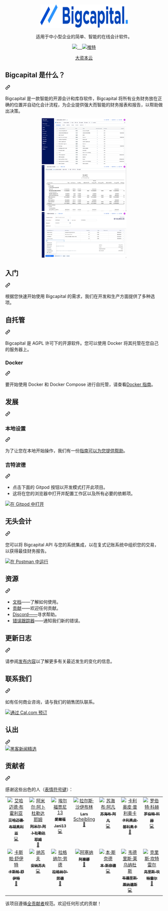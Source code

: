 <div class="Box-sc-g0xbh4-0 bJMeLZ js-snippet-clipboard-copy-unpositioned" data-hpc="true"><article class="markdown-body entry-content container-lg" itemprop="text"><p align="center" dir="auto">
  </p><p align="center" dir="auto">
    <a href="https://bigcapital.app" rel="nofollow">
      <img src="https://raw.githubusercontent.com/abouolia/blog/main/public/bigcapital.svg" alt="大资本" width="280" height="75" style="max-width: 100%;">
    </a>
  </p>
  <p align="center" dir="auto"><font style="vertical-align: inherit;"><font style="vertical-align: inherit;">
    适用于中小型企业的简单、智能的在线会计软件。
  </font></font></p>
  <p align="center" dir="auto">
    <a href="https://github.com/bigcapitalhq/bigcapital/commits/develop">
      <img src="https://camo.githubusercontent.com/c1736f7a334673d987e7f186a812a0ced1655d9928db14f5a035b954bfb51219/68747470733a2f2f696d672e736869656c64732e696f2f6769746875622f636f6d6d69742d61637469766974792f6d2f6269676361706974616c68712f6269676361706974616c2f646576656c6f70" data-canonical-src="https://img.shields.io/github/commit-activity/m/bigcapitalhq/bigcapital/develop" style="max-width: 100%;">
    </a>
    <a href="https://discord.com/invite/c8nPBJafeb" rel="nofollow">
      <img src="https://camo.githubusercontent.com/0370f5f9b9b92992bc0e862bf0e076f04785ce48fcc88a01c4df8d7d4318a207/68747470733a2f2f696d672e736869656c64732e696f2f646973636f72642f313036363531343731363735323632353732353f6c6162656c3d446973636f7264" alt="" data-canonical-src="https://img.shields.io/discord/1066514716752625725?label=Discord" style="max-width: 100%;">
    </a>
    <a href="https://github.com/bigcapitalhq/bigcapital/graphs/contributors">
      <img src="https://camo.githubusercontent.com/3968a37d72d433869b9d3648222e91a9d5412504e87f083c41d3cbec77fd1530/68747470733a2f2f696d672e736869656c64732e696f2f6769746875622f636f6e7472696275746f72732f6269676361706974616c68712f6269676361706974616c" alt="" data-canonical-src="https://img.shields.io/github/contributors/bigcapitalhq/bigcapital" style="max-width: 100%;">
    </a>
    <a href="https://github.com/bigcapitalhq/bigcapital/blob/develop/LICENSE">
      <img src="https://camo.githubusercontent.com/ed980ec340b80c271454ac6a37675eee752136ee19f277c9c72e0e750793b116/68747470733a2f2f696d672e736869656c64732e696f2f6769746875622f6c6963656e73652f6269676361706974616c68712f6269676361706974616c" alt="" data-canonical-src="https://img.shields.io/github/license/bigcapitalhq/bigcapital" style="max-width: 100%;">
    </a>
    <a href="https://twitter.com/bigcapitalhq" rel="nofollow"> 
      <img src="https://camo.githubusercontent.com/858bdd55b8ee5555285630ccdd71ce4b4edf1cc2cf6c84ad68f7dc524b3dc10e/68747470733a2f2f696d672e736869656c64732e696f2f747769747465722f666f6c6c6f772f6269676361706974616c68713f7374796c653d736f6369616c" alt="推特" data-canonical-src="https://img.shields.io/twitter/follow/bigcapitalhq?style=social" style="max-width: 100%;">
    </a>
  </p>
  <p align="center" dir="auto">
    <a href="https://my.bigcapital.app" rel="nofollow"><font style="vertical-align: inherit;"><font style="vertical-align: inherit;">大资本云</font></font></a>
  </p>
<p dir="auto"></p>
<div class="markdown-heading" dir="auto"><h1 tabindex="-1" class="heading-element" dir="auto"><font style="vertical-align: inherit;"><font style="vertical-align: inherit;">Bigcapital 是什么？</font></font></h1><a id="user-content-whats-bigcapital" class="anchor" aria-label="永久链接：什么是 Bigcapital？" href="#whats-bigcapital"><svg class="octicon octicon-link" viewBox="0 0 16 16" version="1.1" width="16" height="16" aria-hidden="true"><path d="m7.775 3.275 1.25-1.25a3.5 3.5 0 1 1 4.95 4.95l-2.5 2.5a3.5 3.5 0 0 1-4.95 0 .751.751 0 0 1 .018-1.042.751.751 0 0 1 1.042-.018 1.998 1.998 0 0 0 2.83 0l2.5-2.5a2.002 2.002 0 0 0-2.83-2.83l-1.25 1.25a.751.751 0 0 1-1.042-.018.751.751 0 0 1-.018-1.042Zm-4.69 9.64a1.998 1.998 0 0 0 2.83 0l1.25-1.25a.751.751 0 0 1 1.042.018.751.751 0 0 1 .018 1.042l-1.25 1.25a3.5 3.5 0 1 1-4.95-4.95l2.5-2.5a3.5 3.5 0 0 1 4.95 0 .751.751 0 0 1-.018 1.042.751.751 0 0 1-1.042.018 1.998 1.998 0 0 0-2.83 0l-2.5 2.5a1.998 1.998 0 0 0 0 2.83Z"></path></svg></a></div>
<p dir="auto"><font style="vertical-align: inherit;"><font style="vertical-align: inherit;">Bigcapital 是一款智能的开源会计和库存软件，Bigcapital 将所有业务财务放在正确的位置并自动化会计流程，为企业提供强大而智能的财务报表和报告，以帮助做出决策。</font></font></p>
<p align="center" dir="auto">
  <a target="_blank" rel="noopener noreferrer nofollow" href="https://raw.githubusercontent.com/abouolia/blog/main/public/screenshot-2.png"><img src="https://raw.githubusercontent.com/abouolia/blog/main/public/screenshot-2.png" width="270" style="max-width: 100%;"></a>
  <a target="_blank" rel="noopener noreferrer nofollow" href="https://raw.githubusercontent.com/abouolia/blog/main/public/screenshot-1.png"><img src="https://raw.githubusercontent.com/abouolia/blog/main/public/screenshot-1.png" width="270" style="max-width: 100%;"></a>
  <a target="_blank" rel="noopener noreferrer nofollow" href="https://raw.githubusercontent.com/abouolia/blog/main/public/screenshot-3.png"><img src="https://raw.githubusercontent.com/abouolia/blog/main/public/screenshot-3.png" width="270" style="max-width: 100%;"></a>
</p>
<div class="markdown-heading" dir="auto"><h1 tabindex="-1" class="heading-element" dir="auto"><font style="vertical-align: inherit;"><font style="vertical-align: inherit;">入门</font></font></h1><a id="user-content-getting-started" class="anchor" aria-label="永久链接：入门" href="#getting-started"><svg class="octicon octicon-link" viewBox="0 0 16 16" version="1.1" width="16" height="16" aria-hidden="true"><path d="m7.775 3.275 1.25-1.25a3.5 3.5 0 1 1 4.95 4.95l-2.5 2.5a3.5 3.5 0 0 1-4.95 0 .751.751 0 0 1 .018-1.042.751.751 0 0 1 1.042-.018 1.998 1.998 0 0 0 2.83 0l2.5-2.5a2.002 2.002 0 0 0-2.83-2.83l-1.25 1.25a.751.751 0 0 1-1.042-.018.751.751 0 0 1-.018-1.042Zm-4.69 9.64a1.998 1.998 0 0 0 2.83 0l1.25-1.25a.751.751 0 0 1 1.042.018.751.751 0 0 1 .018 1.042l-1.25 1.25a3.5 3.5 0 1 1-4.95-4.95l2.5-2.5a3.5 3.5 0 0 1 4.95 0 .751.751 0 0 1-.018 1.042.751.751 0 0 1-1.042.018 1.998 1.998 0 0 0-2.83 0l-2.5 2.5a1.998 1.998 0 0 0 0 2.83Z"></path></svg></a></div>
<p dir="auto"><font style="vertical-align: inherit;"><font style="vertical-align: inherit;">根据您快速开始使用 Bigcapital 的需求，我们在开发和生产方面提供了多种选项。</font></font></p>
<div class="markdown-heading" dir="auto"><h2 tabindex="-1" class="heading-element" dir="auto"><font style="vertical-align: inherit;"><font style="vertical-align: inherit;">自托管</font></font></h2><a id="user-content-self-hosted" class="anchor" aria-label="永久链接：自托管" href="#self-hosted"><svg class="octicon octicon-link" viewBox="0 0 16 16" version="1.1" width="16" height="16" aria-hidden="true"><path d="m7.775 3.275 1.25-1.25a3.5 3.5 0 1 1 4.95 4.95l-2.5 2.5a3.5 3.5 0 0 1-4.95 0 .751.751 0 0 1 .018-1.042.751.751 0 0 1 1.042-.018 1.998 1.998 0 0 0 2.83 0l2.5-2.5a2.002 2.002 0 0 0-2.83-2.83l-1.25 1.25a.751.751 0 0 1-1.042-.018.751.751 0 0 1-.018-1.042Zm-4.69 9.64a1.998 1.998 0 0 0 2.83 0l1.25-1.25a.751.751 0 0 1 1.042.018.751.751 0 0 1 .018 1.042l-1.25 1.25a3.5 3.5 0 1 1-4.95-4.95l2.5-2.5a3.5 3.5 0 0 1 4.95 0 .751.751 0 0 1-.018 1.042.751.751 0 0 1-1.042.018 1.998 1.998 0 0 0-2.83 0l-2.5 2.5a1.998 1.998 0 0 0 0 2.83Z"></path></svg></a></div>
<p dir="auto"><font style="vertical-align: inherit;"><font style="vertical-align: inherit;">Bigcapital 是 AGPL 许可下的开源软件。您可以使用 Docker 将其托管在您自己的服务器上。</font></font></p>
<div class="markdown-heading" dir="auto"><h3 tabindex="-1" class="heading-element" dir="auto"><font style="vertical-align: inherit;"><font style="vertical-align: inherit;">Docker</font></font></h3><a id="user-content-docker" class="anchor" aria-label="永久链接：Docker" href="#docker"><svg class="octicon octicon-link" viewBox="0 0 16 16" version="1.1" width="16" height="16" aria-hidden="true"><path d="m7.775 3.275 1.25-1.25a3.5 3.5 0 1 1 4.95 4.95l-2.5 2.5a3.5 3.5 0 0 1-4.95 0 .751.751 0 0 1 .018-1.042.751.751 0 0 1 1.042-.018 1.998 1.998 0 0 0 2.83 0l2.5-2.5a2.002 2.002 0 0 0-2.83-2.83l-1.25 1.25a.751.751 0 0 1-1.042-.018.751.751 0 0 1-.018-1.042Zm-4.69 9.64a1.998 1.998 0 0 0 2.83 0l1.25-1.25a.751.751 0 0 1 1.042.018.751.751 0 0 1 .018 1.042l-1.25 1.25a3.5 3.5 0 1 1-4.95-4.95l2.5-2.5a3.5 3.5 0 0 1 4.95 0 .751.751 0 0 1-.018 1.042.751.751 0 0 1-1.042.018 1.998 1.998 0 0 0-2.83 0l-2.5 2.5a1.998 1.998 0 0 0 0 2.83Z"></path></svg></a></div>
<p dir="auto"><font style="vertical-align: inherit;"><font style="vertical-align: inherit;">要开始使用 Docker 和 Docker Compose 进行自托管，请查看</font></font><a href="https://docs.bigcapital.app/deployment/docker" rel="nofollow"><font style="vertical-align: inherit;"><font style="vertical-align: inherit;">Docker 指南</font></font></a><font style="vertical-align: inherit;"><font style="vertical-align: inherit;">。</font></font></p>
<div class="markdown-heading" dir="auto"><h2 tabindex="-1" class="heading-element" dir="auto"><font style="vertical-align: inherit;"><font style="vertical-align: inherit;">发展</font></font></h2><a id="user-content-development" class="anchor" aria-label="固定链接：开发" href="#development"><svg class="octicon octicon-link" viewBox="0 0 16 16" version="1.1" width="16" height="16" aria-hidden="true"><path d="m7.775 3.275 1.25-1.25a3.5 3.5 0 1 1 4.95 4.95l-2.5 2.5a3.5 3.5 0 0 1-4.95 0 .751.751 0 0 1 .018-1.042.751.751 0 0 1 1.042-.018 1.998 1.998 0 0 0 2.83 0l2.5-2.5a2.002 2.002 0 0 0-2.83-2.83l-1.25 1.25a.751.751 0 0 1-1.042-.018.751.751 0 0 1-.018-1.042Zm-4.69 9.64a1.998 1.998 0 0 0 2.83 0l1.25-1.25a.751.751 0 0 1 1.042.018.751.751 0 0 1 .018 1.042l-1.25 1.25a3.5 3.5 0 1 1-4.95-4.95l2.5-2.5a3.5 3.5 0 0 1 4.95 0 .751.751 0 0 1-.018 1.042.751.751 0 0 1-1.042.018 1.998 1.998 0 0 0-2.83 0l-2.5 2.5a1.998 1.998 0 0 0 0 2.83Z"></path></svg></a></div>
<div class="markdown-heading" dir="auto"><h3 tabindex="-1" class="heading-element" dir="auto"><font style="vertical-align: inherit;"><font style="vertical-align: inherit;">本地设置</font></font></h3><a id="user-content-local-setup" class="anchor" aria-label="永久链接：本地设置" href="#local-setup"><svg class="octicon octicon-link" viewBox="0 0 16 16" version="1.1" width="16" height="16" aria-hidden="true"><path d="m7.775 3.275 1.25-1.25a3.5 3.5 0 1 1 4.95 4.95l-2.5 2.5a3.5 3.5 0 0 1-4.95 0 .751.751 0 0 1 .018-1.042.751.751 0 0 1 1.042-.018 1.998 1.998 0 0 0 2.83 0l2.5-2.5a2.002 2.002 0 0 0-2.83-2.83l-1.25 1.25a.751.751 0 0 1-1.042-.018.751.751 0 0 1-.018-1.042Zm-4.69 9.64a1.998 1.998 0 0 0 2.83 0l1.25-1.25a.751.751 0 0 1 1.042.018.751.751 0 0 1 .018 1.042l-1.25 1.25a3.5 3.5 0 1 1-4.95-4.95l2.5-2.5a3.5 3.5 0 0 1 4.95 0 .751.751 0 0 1-.018 1.042.751.751 0 0 1-1.042.018 1.998 1.998 0 0 0-2.83 0l-2.5 2.5a1.998 1.998 0 0 0 0 2.83Z"></path></svg></a></div>
<p dir="auto"><font style="vertical-align: inherit;"><font style="vertical-align: inherit;">为了让您在本地开始操作，我们有一份</font></font><a href="https://github.com/bigcapitalhq/bigcapital/blob/develop/CONTRIBUTING.md"><font style="vertical-align: inherit;"><font style="vertical-align: inherit;">指南可以为您提供帮助</font></font></a><font style="vertical-align: inherit;"><font style="vertical-align: inherit;">。</font></font></p>
<div class="markdown-heading" dir="auto"><h3 tabindex="-1" class="heading-element" dir="auto"><font style="vertical-align: inherit;"><font style="vertical-align: inherit;">吉特波德</font></font></h3><a id="user-content-gitpod" class="anchor" aria-label="永久链接：Gitpod" href="#gitpod"><svg class="octicon octicon-link" viewBox="0 0 16 16" version="1.1" width="16" height="16" aria-hidden="true"><path d="m7.775 3.275 1.25-1.25a3.5 3.5 0 1 1 4.95 4.95l-2.5 2.5a3.5 3.5 0 0 1-4.95 0 .751.751 0 0 1 .018-1.042.751.751 0 0 1 1.042-.018 1.998 1.998 0 0 0 2.83 0l2.5-2.5a2.002 2.002 0 0 0-2.83-2.83l-1.25 1.25a.751.751 0 0 1-1.042-.018.751.751 0 0 1-.018-1.042Zm-4.69 9.64a1.998 1.998 0 0 0 2.83 0l1.25-1.25a.751.751 0 0 1 1.042.018.751.751 0 0 1 .018 1.042l-1.25 1.25a3.5 3.5 0 1 1-4.95-4.95l2.5-2.5a3.5 3.5 0 0 1 4.95 0 .751.751 0 0 1-.018 1.042.751.751 0 0 1-1.042.018 1.998 1.998 0 0 0-2.83 0l-2.5 2.5a1.998 1.998 0 0 0 0 2.83Z"></path></svg></a></div>
<ul dir="auto">
<li><font style="vertical-align: inherit;"><font style="vertical-align: inherit;">点击下面的 Gitpod 按钮以开发模式打开此项目。</font></font></li>
<li><font style="vertical-align: inherit;"><font style="vertical-align: inherit;">这将在您的浏览器中打开并配置工作区以及所有必要的依赖项。</font></font></li>
</ul>
<p dir="auto"><a href="https://gitpod.io/new/#https://github.com/bigcapitalhq/bigcapital" rel="nofollow"><img src="https://camo.githubusercontent.com/95fbab4ac41e62a9f66e6d1d78f8249c418b33f8c7739c4f9c593f953f5362de/68747470733a2f2f676974706f642e696f2f627574746f6e2f6f70656e2d696e2d676974706f642e737667" alt="在 Gitpod 中打开" data-canonical-src="https://gitpod.io/button/open-in-gitpod.svg" style="max-width: 100%;"></a></p>
<div class="markdown-heading" dir="auto"><h2 tabindex="-1" class="heading-element" dir="auto"><font style="vertical-align: inherit;"><font style="vertical-align: inherit;">无头会计</font></font></h2><a id="user-content-headless-accounting" class="anchor" aria-label="永久链接：无头会计" href="#headless-accounting"><svg class="octicon octicon-link" viewBox="0 0 16 16" version="1.1" width="16" height="16" aria-hidden="true"><path d="m7.775 3.275 1.25-1.25a3.5 3.5 0 1 1 4.95 4.95l-2.5 2.5a3.5 3.5 0 0 1-4.95 0 .751.751 0 0 1 .018-1.042.751.751 0 0 1 1.042-.018 1.998 1.998 0 0 0 2.83 0l2.5-2.5a2.002 2.002 0 0 0-2.83-2.83l-1.25 1.25a.751.751 0 0 1-1.042-.018.751.751 0 0 1-.018-1.042Zm-4.69 9.64a1.998 1.998 0 0 0 2.83 0l1.25-1.25a.751.751 0 0 1 1.042.018.751.751 0 0 1 .018 1.042l-1.25 1.25a3.5 3.5 0 1 1-4.95-4.95l2.5-2.5a3.5 3.5 0 0 1 4.95 0 .751.751 0 0 1-.018 1.042.751.751 0 0 1-1.042.018 1.998 1.998 0 0 0-2.83 0l-2.5 2.5a1.998 1.998 0 0 0 0 2.83Z"></path></svg></a></div>
<p dir="auto"><font style="vertical-align: inherit;"><font style="vertical-align: inherit;">您可以将 Bigcapital API 与您的系统集成，以在复式记账系统中组织您的交易，以获得最佳财务报告。</font></font></p>
<p dir="auto"><a href="https://www.postman.com/bigcapital/workspace/bigcapital-api" rel="nofollow"><img src="https://camo.githubusercontent.com/af5915f48d85979b2b30d477f607886068eff975fa1bd6c93c7431b731648f77/68747470733a2f2f72756e2e7073746d6e2e696f2f627574746f6e2e737667" alt="在 Postman 中运行" data-canonical-src="https://run.pstmn.io/button.svg" style="max-width: 100%;"></a></p>
<div class="markdown-heading" dir="auto"><h1 tabindex="-1" class="heading-element" dir="auto"><font style="vertical-align: inherit;"><font style="vertical-align: inherit;">资源</font></font></h1><a id="user-content-resources" class="anchor" aria-label="固定链接：资源" href="#resources"><svg class="octicon octicon-link" viewBox="0 0 16 16" version="1.1" width="16" height="16" aria-hidden="true"><path d="m7.775 3.275 1.25-1.25a3.5 3.5 0 1 1 4.95 4.95l-2.5 2.5a3.5 3.5 0 0 1-4.95 0 .751.751 0 0 1 .018-1.042.751.751 0 0 1 1.042-.018 1.998 1.998 0 0 0 2.83 0l2.5-2.5a2.002 2.002 0 0 0-2.83-2.83l-1.25 1.25a.751.751 0 0 1-1.042-.018.751.751 0 0 1-.018-1.042Zm-4.69 9.64a1.998 1.998 0 0 0 2.83 0l1.25-1.25a.751.751 0 0 1 1.042.018.751.751 0 0 1 .018 1.042l-1.25 1.25a3.5 3.5 0 1 1-4.95-4.95l2.5-2.5a3.5 3.5 0 0 1 4.95 0 .751.751 0 0 1-.018 1.042.751.751 0 0 1-1.042.018 1.998 1.998 0 0 0-2.83 0l-2.5 2.5a1.998 1.998 0 0 0 0 2.83Z"></path></svg></a></div>
<ul dir="auto">
<li><a href="https://docs.bigcapital.app/" rel="nofollow"><font style="vertical-align: inherit;"><font style="vertical-align: inherit;">文档</font></font></a><font style="vertical-align: inherit;"><font style="vertical-align: inherit;">——了解如何使用。</font></font></li>
<li><a href="https://github.com/bigcapitalhq/bigcapital/blob/develop/CONTRIBUTING.md"><font style="vertical-align: inherit;"><font style="vertical-align: inherit;">贡献</font></font></a><font style="vertical-align: inherit;"><font style="vertical-align: inherit;">——欢迎任何贡献。</font></font></li>
<li><a href="https://discord.com/invite/c8nPBJafeb" rel="nofollow"><font style="vertical-align: inherit;"><font style="vertical-align: inherit;">Discord——</font></font></a><font style="vertical-align: inherit;"><font style="vertical-align: inherit;">寻求帮助。</font></font></li>
<li><a href="https://github.com/bigcapitalhq/bigcapital/issues"><font style="vertical-align: inherit;"><font style="vertical-align: inherit;">错误跟踪器</font></font></a><font style="vertical-align: inherit;"><font style="vertical-align: inherit;">——通知我们新的错误。</font></font></li>
</ul>
<div class="markdown-heading" dir="auto"><h1 tabindex="-1" class="heading-element" dir="auto"><font style="vertical-align: inherit;"><font style="vertical-align: inherit;">更新日志</font></font></h1><a id="user-content-changelog" class="anchor" aria-label="永久链接：变更日志" href="#changelog"><svg class="octicon octicon-link" viewBox="0 0 16 16" version="1.1" width="16" height="16" aria-hidden="true"><path d="m7.775 3.275 1.25-1.25a3.5 3.5 0 1 1 4.95 4.95l-2.5 2.5a3.5 3.5 0 0 1-4.95 0 .751.751 0 0 1 .018-1.042.751.751 0 0 1 1.042-.018 1.998 1.998 0 0 0 2.83 0l2.5-2.5a2.002 2.002 0 0 0-2.83-2.83l-1.25 1.25a.751.751 0 0 1-1.042-.018.751.751 0 0 1-.018-1.042Zm-4.69 9.64a1.998 1.998 0 0 0 2.83 0l1.25-1.25a.751.751 0 0 1 1.042.018.751.751 0 0 1 .018 1.042l-1.25 1.25a3.5 3.5 0 1 1-4.95-4.95l2.5-2.5a3.5 3.5 0 0 1 4.95 0 .751.751 0 0 1-.018 1.042.751.751 0 0 1-1.042.018 1.998 1.998 0 0 0-2.83 0l-2.5 2.5a1.998 1.998 0 0 0 0 2.83Z"></path></svg></a></div>
<p dir="auto"><font style="vertical-align: inherit;"><font style="vertical-align: inherit;">请参阅</font></font><a href="https://github.com/bigcapitalhq/bigcapital/releases"><font style="vertical-align: inherit;"><font style="vertical-align: inherit;">发布内容</font></font></a><font style="vertical-align: inherit;"><font style="vertical-align: inherit;">以了解更多有关最近发生的变化的信息。</font></font></p>
<div class="markdown-heading" dir="auto"><h1 tabindex="-1" class="heading-element" dir="auto"><font style="vertical-align: inherit;"><font style="vertical-align: inherit;">联系我们</font></font></h1><a id="user-content-contact-us" class="anchor" aria-label="永久链接：联系我们" href="#contact-us"><svg class="octicon octicon-link" viewBox="0 0 16 16" version="1.1" width="16" height="16" aria-hidden="true"><path d="m7.775 3.275 1.25-1.25a3.5 3.5 0 1 1 4.95 4.95l-2.5 2.5a3.5 3.5 0 0 1-4.95 0 .751.751 0 0 1 .018-1.042.751.751 0 0 1 1.042-.018 1.998 1.998 0 0 0 2.83 0l2.5-2.5a2.002 2.002 0 0 0-2.83-2.83l-1.25 1.25a.751.751 0 0 1-1.042-.018.751.751 0 0 1-.018-1.042Zm-4.69 9.64a1.998 1.998 0 0 0 2.83 0l1.25-1.25a.751.751 0 0 1 1.042.018.751.751 0 0 1 .018 1.042l-1.25 1.25a3.5 3.5 0 1 1-4.95-4.95l2.5-2.5a3.5 3.5 0 0 1 4.95 0 .751.751 0 0 1-.018 1.042.751.751 0 0 1-1.042.018 1.998 1.998 0 0 0-2.83 0l-2.5 2.5a1.998 1.998 0 0 0 0 2.83Z"></path></svg></a></div>
<p dir="auto"><font style="vertical-align: inherit;"><font style="vertical-align: inherit;">如有任何商业咨询，请与我们的销售团队联系。</font></font></p>
<p dir="auto"><a href="https://cal.com/ahmed-bouhuolia-ekk3ph/30min" rel="nofollow"><img src="https://camo.githubusercontent.com/00563d3518be0b4416ee7128bb81ef3f03f86b6953712957eb79288e2d068871/68747470733a2f2f63616c2e636f6d2f626f6f6b2d776974682d63616c2d6461726b2e737667" alt="通过 Cal.com 预订" data-canonical-src="https://cal.com/book-with-cal-dark.svg" style="max-width: 100%;"></a></p>
<div class="markdown-heading" dir="auto"><h1 tabindex="-1" class="heading-element" dir="auto"><font style="vertical-align: inherit;"><font style="vertical-align: inherit;">认出</font></font></h1><a id="user-content-recognition" class="anchor" aria-label="永久链接：认可" href="#recognition"><svg class="octicon octicon-link" viewBox="0 0 16 16" version="1.1" width="16" height="16" aria-hidden="true"><path d="m7.775 3.275 1.25-1.25a3.5 3.5 0 1 1 4.95 4.95l-2.5 2.5a3.5 3.5 0 0 1-4.95 0 .751.751 0 0 1 .018-1.042.751.751 0 0 1 1.042-.018 1.998 1.998 0 0 0 2.83 0l2.5-2.5a2.002 2.002 0 0 0-2.83-2.83l-1.25 1.25a.751.751 0 0 1-1.042-.018.751.751 0 0 1-.018-1.042Zm-4.69 9.64a1.998 1.998 0 0 0 2.83 0l1.25-1.25a.751.751 0 0 1 1.042.018.751.751 0 0 1 .018 1.042l-1.25 1.25a3.5 3.5 0 1 1-4.95-4.95l2.5-2.5a3.5 3.5 0 0 1 4.95 0 .751.751 0 0 1-.018 1.042.751.751 0 0 1-1.042.018 1.998 1.998 0 0 0-2.83 0l-2.5 2.5a1.998 1.998 0 0 0 0 2.83Z"></path></svg></a></div>
<a href="https://news.ycombinator.com/item?id=36118990" rel="nofollow">
  <img style="width: 250px; height: 54px; max-width: 100%;" width="250" height="54" alt="黑客新闻精选" src="https://camo.githubusercontent.com/0628b53b5de9834352c6af1655fb6ed6aad808d9231c88ae7f4eb6d5d516a2dd/68747470733a2f2f6861636b65726e6577732d62616467652e76657263656c2e6170702f6170693f69643d3336313138393930" data-canonical-src="https://hackernews-badge.vercel.app/api?id=36118990">
</a>
<div class="markdown-heading" dir="auto"><h1 tabindex="-1" class="heading-element" dir="auto"><font style="vertical-align: inherit;"><font style="vertical-align: inherit;">贡献者</font></font></h1><a id="user-content-contributors" class="anchor" aria-label="永久链接：贡献者" href="#contributors"><svg class="octicon octicon-link" viewBox="0 0 16 16" version="1.1" width="16" height="16" aria-hidden="true"><path d="m7.775 3.275 1.25-1.25a3.5 3.5 0 1 1 4.95 4.95l-2.5 2.5a3.5 3.5 0 0 1-4.95 0 .751.751 0 0 1 .018-1.042.751.751 0 0 1 1.042-.018 1.998 1.998 0 0 0 2.83 0l2.5-2.5a2.002 2.002 0 0 0-2.83-2.83l-1.25 1.25a.751.751 0 0 1-1.042-.018.751.751 0 0 1-.018-1.042Zm-4.69 9.64a1.998 1.998 0 0 0 2.83 0l1.25-1.25a.751.751 0 0 1 1.042.018.751.751 0 0 1 .018 1.042l-1.25 1.25a3.5 3.5 0 1 1-4.95-4.95l2.5-2.5a3.5 3.5 0 0 1 4.95 0 .751.751 0 0 1-.018 1.042.751.751 0 0 1-1.042.018 1.998 1.998 0 0 0-2.83 0l-2.5 2.5a1.998 1.998 0 0 0 0 2.83Z"></path></svg></a></div>
<p dir="auto"><font style="vertical-align: inherit;"><font style="vertical-align: inherit;">感谢这些出色的人（</font></font><a href="https://allcontributors.org/docs/en/emoji-key" rel="nofollow"><font style="vertical-align: inherit;"><font style="vertical-align: inherit;">表情符号键</font></font></a><font style="vertical-align: inherit;"><font style="vertical-align: inherit;">）：</font></font></p>



<table>
  <tbody>
    <tr>
      <td align="center" valign="top" width="14.28%"><a href="https://github.com/abouolia"><img src="https://avatars.githubusercontent.com/u/2197422?v=4?s=100" width="100px;" alt="艾哈迈德·布霍利亚" style="max-width: 100%;"><br><sub><b><font style="vertical-align: inherit;"><font style="vertical-align: inherit;">艾哈迈德·布胡奥利亚</font></font></b></sub></a><br><a href="https://github.com/bigcapitalhq/bigcapital/commits?author=abouolia" title="代码"><font style="vertical-align: inherit;"><font style="vertical-align: inherit;">💻</font></font></a></td>
      <td align="center" valign="top" width="14.28%"><a href="http://ameir.net" rel="nofollow"><img src="https://avatars.githubusercontent.com/u/374330?v=4?s=100" width="100px;" alt="阿米尔·阿卜杜勒达耶姆" style="max-width: 100%;"><br><sub><b><font style="vertical-align: inherit;"><font style="vertical-align: inherit;">阿米尔·阿卜杜勒达耶姆</font></font></b></sub></a><br><a href="https://github.com/bigcapitalhq/bigcapital/issues?q=author%3Aameir" title="错误报告"><font style="vertical-align: inherit;"><font style="vertical-align: inherit;">🐛</font></font></a></td>
      <td align="center" valign="top" width="14.28%"><a href="https://github.com/elforjani13"><img src="https://avatars.githubusercontent.com/u/39470382?v=4?s=100" width="100px;" alt="埃尔福贾尼13" style="max-width: 100%;"><br><sub><b><font style="vertical-align: inherit;"><font style="vertical-align: inherit;">愛爾福Jani13</font></font></b></sub></a><br><a href="https://github.com/bigcapitalhq/bigcapital/commits?author=elforjani13" title="代码"><font style="vertical-align: inherit;"><font style="vertical-align: inherit;"> 💻</font></font></a></td>
      <td align="center" valign="top" width="14.28%"><a href="https://scheibling.se" rel="nofollow"><img src="https://avatars.githubusercontent.com/u/24367830?v=4?s=100" width="100px;" alt="拉尔斯·沙伊布林" style="max-width: 100%;"><br><sub><b><font style="vertical-align: inherit;"><font style="vertical-align: inherit;">Lars</font></font></b></sub></a><br><a href="https://github.com/bigcapitalhq/bigcapital/issues?q=author%3Ascheibling" title="错误报告"><font style="vertical-align: inherit;"><font style="vertical-align: inherit;"> Scheibling🐛</font></font></a></td>
      <td align="center" valign="top" width="14.28%"><a href="https://github.com/suhaibaffan"><img src="https://avatars.githubusercontent.com/u/18115937?v=4?s=100" width="100px;" alt="苏海布·阿凡" style="max-width: 100%;"><br><sub><b><font style="vertical-align: inherit;"><font style="vertical-align: inherit;">苏海布·阿凡</font></font></b></sub></a><br><a href="https://github.com/bigcapitalhq/bigcapital/commits?author=suhaibaffan" title="代码"><font style="vertical-align: inherit;"><font style="vertical-align: inherit;">💻</font></font></a></td>
      <td align="center" valign="top" width="14.28%"><a href="https://github.com/KalliopiPliogka"><img src="https://avatars.githubusercontent.com/u/81677549?v=4?s=100" width="100px;" alt="卡利奥皮·普利奥卡" style="max-width: 100%;"><br><sub><b><font style="vertical-align: inherit;"><font style="vertical-align: inherit;">卡利奥皮·普利奥卡</font></font></b></sub></a><br><a href="https://github.com/bigcapitalhq/bigcapital/issues?q=author%3AKalliopiPliogka" title="错误报告"><font style="vertical-align: inherit;"><font style="vertical-align: inherit;">🐛</font></font></a></td>
      <td align="center" valign="top" width="14.28%"><a href="https://me.kochie.io" rel="nofollow"><img src="https://avatars.githubusercontent.com/u/10809884?v=4?s=100" width="100px;" alt="罗伯特·科赫" style="max-width: 100%;"><br><sub><b><font style="vertical-align: inherit;"><font style="vertical-align: inherit;">罗伯特·科赫</font></font></b></sub></a><br><a href="https://github.com/bigcapitalhq/bigcapital/commits?author=kochie" title="代码"><font style="vertical-align: inherit;"><font style="vertical-align: inherit;">💻</font></font></a></td>
    </tr>
    <tr>
      <td align="center" valign="top" width="14.28%"><a href="http://cschuijt.nl" rel="nofollow"><img src="https://avatars.githubusercontent.com/u/5460015?v=4?s=100" width="100px;" alt="卡斯帕·舒伊特" style="max-width: 100%;"><br><sub><b><font style="vertical-align: inherit;"><font style="vertical-align: inherit;">卡斯帕·舒伊特</font></font></b></sub></a><br><a href="https://github.com/bigcapitalhq/bigcapital/issues?q=author%3Acschuijt" title="错误报告"><font style="vertical-align: inherit;"><font style="vertical-align: inherit;">🐛</font></font></a></td>
      <td align="center" valign="top" width="14.28%"><a href="https://github.com/ANasouf"><img src="https://avatars.githubusercontent.com/u/19536487?v=4?s=100" width="100px;" alt="纳苏夫" style="max-width: 100%;"><br><sub><b><font style="vertical-align: inherit;"><font style="vertical-align: inherit;">安纳苏夫</font></font></b></sub></a><br><a href="https://github.com/bigcapitalhq/bigcapital/commits?author=ANasouf" title="代码"><font style="vertical-align: inherit;"><font style="vertical-align: inherit;">💻</font></font></a></td>
      <td align="center" valign="top" width="14.28%"><a href="https://ragnarlaud.dev" rel="nofollow"><img src="https://avatars.githubusercontent.com/u/3042904?v=4?s=100" width="100px;" alt="拉格纳尔·劳德" style="max-width: 100%;"><br><sub><b><font style="vertical-align: inherit;"><font style="vertical-align: inherit;">拉格纳尔·劳德</font></font></b></sub></a><br><a href="https://github.com/bigcapitalhq/bigcapital/issues?q=author%3Axprnio" title="错误报告"><font style="vertical-align: inherit;"><font style="vertical-align: inherit;">🐛</font></font></a></td>
      <td align="center" valign="top" width="14.28%"><a href="https://github.com/asenawritescode"><img src="https://avatars.githubusercontent.com/u/67445192?v=4?s=100" width="100px;" alt="阿塞纳" style="max-width: 100%;"><br><sub><b><font style="vertical-align: inherit;"><font style="vertical-align: inherit;">阿塞娜</font></font></b></sub></a><br><a href="https://github.com/bigcapitalhq/bigcapital/issues?q=author%3Aasenawritescode" title="错误报告"><font style="vertical-align: inherit;"><font style="vertical-align: inherit;">🐛</font></font></a></td>
      <td align="center" valign="top" width="14.28%"><a href="https://snyder.tech" rel="nofollow"><img src="https://avatars.githubusercontent.com/u/707567?v=4?s=100" width="100px;" alt="本·斯奈德" style="max-width: 100%;"><br><sub><b><font style="vertical-align: inherit;"><font style="vertical-align: inherit;">本·斯奈德</font></font></b></sub></a><br><a href="https://github.com/bigcapitalhq/bigcapital/commits?author=benpsnyder" title="代码"><font style="vertical-align: inherit;"><font style="vertical-align: inherit;">💻</font></font></a></td>
      <td align="center" valign="top" width="14.28%"><a href="http://vederis.id" rel="nofollow"><img src="https://avatars.githubusercontent.com/u/13505006?v=4?s=100" width="100px;" alt="韦德里斯·莱乌纳杜斯" style="max-width: 100%;"><br><sub><b><font style="vertical-align: inherit;"><font style="vertical-align: inherit;">韦德里斯·莱纳德斯</font></font></b></sub></a><br><a href="https://github.com/bigcapitalhq/bigcapital/commits?author=cloudsbird" title="代码"><font style="vertical-align: inherit;"><font style="vertical-align: inherit;">💻</font></font></a></td>
      <td align="center" valign="top" width="14.28%"><a href="http://www.pivoten.com" rel="nofollow"><img src="https://avatars.githubusercontent.com/u/104120598?v=4?s=100" width="100px;" alt="克里斯·坎特雷尔" style="max-width: 100%;"><br><sub><b><font style="vertical-align: inherit;"><font style="vertical-align: inherit;">克里斯·坎特雷尔</font></font></b></sub></a><br><a href="https://github.com/bigcapitalhq/bigcapital/issues?q=author%3Accantrell72" title="错误报告"><font style="vertical-align: inherit;"><font style="vertical-align: inherit;">🐛</font></font></a></td>
    </tr>
  </tbody>
</table>



<p dir="auto"><font style="vertical-align: inherit;"><font style="vertical-align: inherit;">该项目遵循</font></font><a href="https://github.com/all-contributors/all-contributors"><font style="vertical-align: inherit;"><font style="vertical-align: inherit;">全贡献者</font></font></a><font style="vertical-align: inherit;"><font style="vertical-align: inherit;">规范。欢迎任何形式的贡献！</font></font></p>
</article></div>
